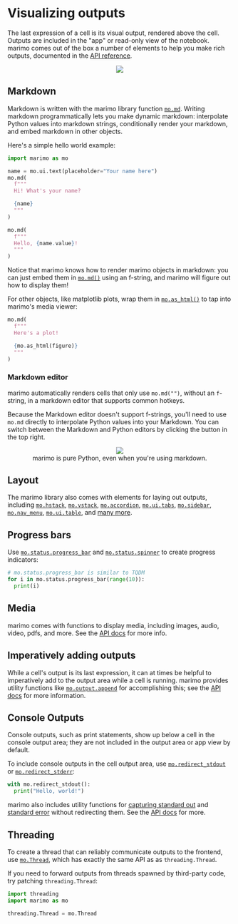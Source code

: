 # Visualizing outputs

The last expression of a cell is its visual output, rendered above the cell.
Outputs are included in the "app" or read-only view of the notebook. marimo
comes out of the box a number of elements to help you make rich outputs,
documented in the [API reference](../api/index/).

<div align="center">
<figure>
<img src="/_static/outputs.gif"/>
</figure>
</div>

## Markdown

Markdown is written with the marimo library function [`mo.md`](../api/markdown/).
Writing markdown programmatically lets you make dynamic markdown: interpolate
Python values into markdown strings, conditionally render your markdown, and
embed markdown in other objects.

Here's a simple hello world example:

```python
import marimo as mo
```

```python
name = mo.ui.text(placeholder="Your name here")
mo.md(
  f"""
  Hi! What's your name?

  {name}
  """
)
```

```python
mo.md(
  f"""
  Hello, {name.value}!
  """
)
```

Notice that marimo knows how to render marimo objects in markdown: you can just
embed them in [`mo.md()`](../api/markdown) using an f-string, and marimo will
figure out how to display them!

For other objects, like matplotlib plots, wrap
them in [`mo.as_html()`](api/html/#marimo.as_html) to tap into marimo's
media viewer:

```python
mo.md(
  f"""
  Here's a plot!

  {mo.as_html(figure)}
  """
)
```

### Markdown editor

marimo automatically renders cells that only use `mo.md("")`, without an
`f`-string, in a markdown editor that supports common hotkeys.

Because the Markdown editor doesn't support f-strings, you'll need to use
`mo.md` directly to interpolate Python values into your Markdown. You can
switch between the Markdown and Python editors by clicking the button in the
top right.

<div align="center">
<figure>
<img src="/_static/docs-markdown-toggle.gif"/>
<figcaption>marimo is pure Python, even when you're using markdown.</figcaption>
</figure>
</div>

## Layout

The marimo library also comes with elements for laying out outputs, including
[`mo.hstack`](#marimo.hstack), [`mo.vstack`](#marimo.vstack),
[`mo.accordion`](#marimo.accordion), [`mo.ui.tabs`](#marimo.ui.tabs), [`mo.sidebar`](#marimo.sidebar),
[`mo.nav_menu`](#marimo.nav_menu), [`mo.ui.table`](#marimo.ui.table),
and [many more](https://docs.marimo.io/api/layouts/index.html).

## Progress bars

Use [`mo.status.progress_bar`](#marimo.status.progress_bar) and
[`mo.status.spinner`](#marimo.status.progress_bar) to create progress indicators:

```python
# mo.status.progress_bar is similar to TQDM
for i in mo.status.progress_bar(range(10)):
  print(i)

```

## Media

marimo comes with functions to display media, including images, audio,
video, pdfs, and more. See the [API docs](../api/media/index.md) for more info.

## Imperatively adding outputs

While a cell's output is its last expression, it can at times be helpful
to imperatively add to the output area while a cell is running. marimo
provides utility functions like
[`mo.output.append`](#marimo.output.append) for accomplishing this; see the
[API docs](api/outputs.md) for more information.

## Console Outputs

Console outputs, such as print statements, show up below a cell in the console
output area; they are not included in the output area or app view by default.

To include console outputs in the cell output area, use
[`mo.redirect_stdout`](#marimo.redirect_stdout) or
[`mo.redirect_stderr`](#marimo.redirect_stderr):

```python
with mo.redirect_stdout():
  print("Hello, world!")
```

marimo also includes utility functions for [capturing standard out](#marimo.capture_stdout) and [standard
error](#marimo.capture_stderr) without redirecting them. See the [API
docs](api/outputs.md#console-outputs) for more.

## Threading

To create a thread that can reliably communicate outputs to the frontend,
use [`mo.Thread`](#marimo.Thread), which has exactly the same API as
as `threading.Thread`.

If you need to forward outputs from threads spawned by third-party code, try
patching `threading.Thread`:

```python
import threading
import marimo as mo

threading.Thread = mo.Thread
```

